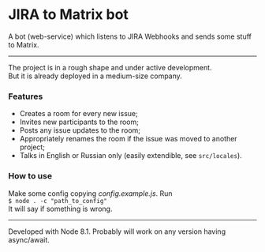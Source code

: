 # JIRA to Matrix bot  
A bot (web-service) which listens to JIRA Webhooks and sends some stuff to Matrix.  
___
The project is in a rough shape and under active development.  
But it is already deployed in a medium-size company.
### Features
+ Creates a room for every new issue;  
+ Invites new participants to the room;
+ Posts any issue updates to the room;
+ Appropriately renames the room if the issue was moved to another project;
+ Talks in English or Russian only (easily extendible, see `src/locales`).
### How to use
Make some config copying _config.example.js_. Run  
`$ node . -c "path_to_config"`  
It will say if something is wrong.  
___
Developed with Node 8.1. Probably will work on any version having async/await. 

